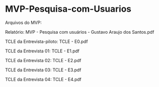 # MVP-Pesquisa-com-Usuarios

Arquivos do MVP:

Relatório: MVP - Pesquisa com usuários - Gustavo Araujo dos Santos.pdf

TCLE da Entrevista-piloto: TCLE - E0.pdf

TCLE da Entrevista 01: TCLE - E1.pdf

TCLE da Entrevista 02: TCLE - E2.pdf

TCLE da Entrevista 03: TCLE - E3.pdf

TCLE da Entrevista 04: TCLE - E4.pdf

